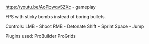 https://youtu.be/AoPbwqvSZXc - gameplay

FPS with sticky bombs instead of boring bullets.

Controls:
LMB - Shoot
RMB - Detonate
Shift - Sprint
Space - Jump

Plugins used:
ProBuilder
ProGrids
